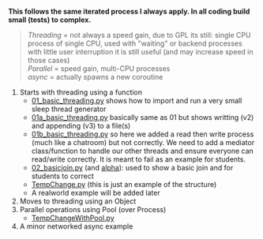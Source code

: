 **This follows the same iterated process I always
 apply. In all coding build small (tests) to 
 complex.**
 
 >*Threading* = not always a speed gain, due to GPL its still: single CPU process of single CPU, used with "waiting" or backend processes with little user interruption it is still useful (and may increase speed in those cases)
 ><br> *Parallel* = speed gain, multi-CPU processes
 ><br> *async* = actually spawns a new coroutine
 
 1. Starts with threading using a function
     - [01_basic_threading.py](./01_basic_threading.py) shows how to import and run a very small sleep thread generator
     - [01a_basic_threading.py](./01a_basic_threading.py) basically same as 01 but shows writting (v2) and appending (v3) to a file(s)
     - [01b_basic_threading.py](./01b_basic_threading.py) so here we added a read then write process (much like a chatroom) but not correctly. We need to add a mediator class/function to handle our other threads and ensure everyone can read/write correctly. It is meant to fail as an example for students.
     - [02_basicjoin.py](/02_basic_join.py) (and [alpha](/02a_basic_join.py)): used to show a basic join and for students to correct
     - [TempChange.py](./TempChange.py) (this is just an example of the structure)
     - A realworld example will be added later
 2. Moves to threading using an Object
 3. Parallel operations using Pool (over Process)
     - [TempChangeWithPool.py](./TempChangeWithPool.py)
 4. A minor networked async example
